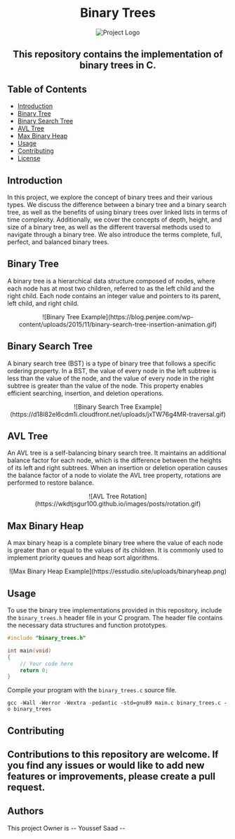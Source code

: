 <h1 align="center">Binary Trees</h1>
<p align="center">
  <img src="https://blog.penjee.com/wp-content/uploads/2015/11/binary-search-tree-sorted-array-animation.gif" alt="Project Logo">
  <h2 align="center">This repository contains the implementation of binary trees in C.</h2>
</p>

## Table of Contents

- [Introduction](#introduction)
- [Binary Tree](#binary-tree)
- [Binary Search Tree](#binary-search-tree)
- [AVL Tree](#avl-tree)
- [Max Binary Heap](#max-binary-heap)
- [Usage](#usage)
- [Contributing](#contributing)
- [License](#license)

## Introduction

In this project, we explore the concept of binary trees and their various types. We discuss the difference between a binary tree and a binary search tree, as well as the benefits of using binary trees over linked lists in terms of time complexity. Additionally, we cover the concepts of depth, height, and size of a binary tree, as well as the different traversal methods used to navigate through a binary tree. We also introduce the terms complete, full, perfect, and balanced binary trees.

## Binary Tree

A binary tree is a hierarchical data structure composed of nodes, where each node has at most two children, referred to as the left child and the right child. Each node contains an integer value and pointers to its parent, left child, and right child.

<p align="center">
![Binary Tree Example](https://blog.penjee.com/wp-content/uploads/2015/11/binary-search-tree-insertion-animation.gif)</p>

## Binary Search Tree

A binary search tree (BST) is a type of binary tree that follows a specific ordering property. In a BST, the value of every node in the left subtree is less than the value of the node, and the value of every node in the right subtree is greater than the value of the node. This property enables efficient searching, insertion, and deletion operations.

<p align="center">
![Binary Search Tree Example](https://d18l82el6cdm1i.cloudfront.net/uploads/jxTW76g4MR-traversal.gif)</p>

## AVL Tree

An AVL tree is a self-balancing binary search tree. It maintains an additional balance factor for each node, which is the difference between the heights of its left and right subtrees. When an insertion or deletion operation causes the balance factor of a node to violate the AVL tree property, rotations are performed to restore balance.

<p align="center">
![AVL Tree Rotation](https://wkdtjsgur100.github.io/images/posts/rotation.gif)</p>

## Max Binary Heap

A max binary heap is a complete binary tree where the value of each node is greater than or equal to the values of its children. It is commonly used to implement priority queues and heap sort algorithms.

<p align="center">
![Max Binary Heap Example](https://esstudio.site/uploads/binaryheap.png)</p>

## Usage

To use the binary tree implementations provided in this repository, include the `binary_trees.h` header file in your C program. The header file contains the necessary data structures and function prototypes.

```c
#include "binary_trees.h"

int main(void)
{
    // Your code here
    return 0;
}
```

Compile your program with the `binary_trees.c` source file.

```
gcc -Wall -Werror -Wextra -pedantic -std=gnu89 main.c binary_trees.c -o binary_trees
```

## Contributing

Contributions to this repository are welcome. If you find any issues or would like to add new features or improvements, please create a pull request.
------------------------------------------------------------------------------------------------------

## Authors
This project Owner is -- Youssef Saad --
